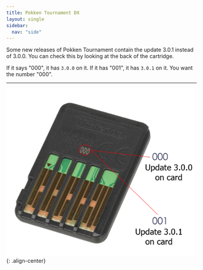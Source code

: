 ```yaml
---
title: Pokken Tournament DX
layout: single
sidebar:
  nav: "side"
---
```


Some new releases of Pokken Tournament contain the update 3.0.1 instead of 3.0.0. You can check this by looking at the back of the cartridge.

If it says "000", it has `3.0.0` on it. If it has "001", it has `3.0.1` on it. You want the number "000".

---
![Pokken Tournament DX Compatibility](/assets/images/pt-compatibility.png "Pokken Tournament DX Compatibility"){: .align-center}
